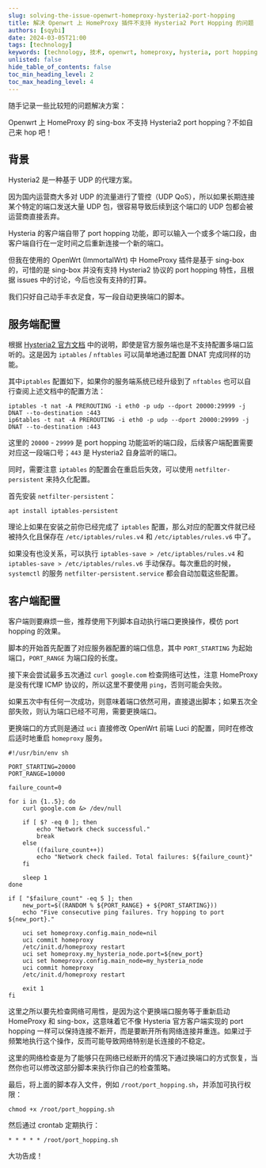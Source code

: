 ```yaml
---
slug: solving-the-issue-openwrt-homeproxy-hysteria2-port-hopping
title: 解决 Openwrt 上 HomeProxy 插件不支持 Hysteria2 Port Hopping 的问题
authors: [sqybi]
date: 2024-03-05T21:00
tags: [technology]
keywords: [technology, 技术, openwrt, homeproxy, hysteria, port hopping]
unlisted: false
hide_table_of_contents: false
toc_min_heading_level: 2
toc_max_heading_level: 4
---
```


随手记录一些比较短的问题解决方案：

Openwrt 上 HomeProxy 的 sing-box 不支持 Hysteria2 port hopping？不如自己来 hop 吧！

## 背景

Hysteria2 是一种基于 UDP 的代理方案。

因为国内运营商大多对 UDP 的流量进行了管控（UDP QoS），所以如果长期连接某个特定的端口发送大量 UDP 包，很容易导致后续到这个端口的 UDP 包都会被运营商直接丢弃。

Hysteria 的客户端自带了 port hopping 功能，即可以输入一个或多个端口段，由客户端自行在一定时间之后重新连接一个新的端口。

但我在使用的 OpenWrt (ImmortalWrt) 中 HomeProxy 插件是基于 sing-box 的，可惜的是 sing-box 并没有支持 Hysteria2 协议的 port hopping 特性，且根据 issues 中的讨论，今后也没有支持的打算。

我们只好自己动手丰衣足食，写一段自动更换端口的脚本。

## 服务端配置

根据 [Hysteria2 官方文档](https://v2.hysteria.network/docs/advanced/Port-Hopping/#server) 中的说明，即使是官方服务端也是不支持配置多端口监听的。这是因为 `iptables` / `nftables` 可以简单地通过配置 DNAT 完成同样的功能。

其中`iptables` 配置如下，如果你的服务端系统已经升级到了 `nftables` 也可以自行查阅上述文档中的配置方法：

```shell
iptables -t nat -A PREROUTING -i eth0 -p udp --dport 20000:29999 -j DNAT --to-destination :443
ip6tables -t nat -A PREROUTING -i eth0 -p udp --dport 20000:29999 -j DNAT --to-destination :443
```

这里的 `20000` - `29999` 是 port hopping 功能监听的端口段，后续客户端配置需要对应这一段端口号；`443` 是 Hysteria2 自身监听的端口。

同时，需要注意 `iptables` 的配置会在重启后失效，可以使用 `netfilter-persistent` 来持久化配置。

首先安装 `netfilter-persistent`：

```shell
apt install iptables-persistent
```

理论上如果在安装之前你已经完成了 `iptables` 配置，那么对应的配置文件就已经被持久化且保存在 `/etc/iptables/rules.v4` 和 `/etc/iptables/rules.v6` 中了。

如果没有也没关系，可以执行 `iptables-save > /etc/iptables/rules.v4` 和 `iptables-save > /etc/iptables/rules.v6` 手动保存。每次重启的时候，`systemctl` 的服务 `netfilter-persistent.service` 都会自动加载这些配置。

## 客户端配置

客户端则要麻烦一些，推荐使用下列脚本自动执行端口更换操作，模仿 port hopping 的效果。

脚本的开始首先配置了对应服务器配置的端口信息，其中 `PORT_STARTING` 为起始端口，`PORT_RANGE` 为端口段的长度。

接下来会尝试最多五次通过 `curl google.com` 检查网络可达性，注意 HomeProxy 是没有代理 ICMP 协议的，所以这里不要使用 `ping`，否则可能会失败。

如果五次中有任何一次成功，则意味着端口依然可用，直接退出脚本；如果五次全部失败，则认为端口已经不可用，需要更换端口。

更换端口的方式则是通过 `uci` 直接修改 OpenWrt 前端 Luci 的配置，同时在修改后适时地重启 `homeproxy` 服务。

```shell
#!/usr/bin/env sh

PORT_STARTING=20000
PORT_RANGE=10000

failure_count=0

for i in {1..5}; do
    curl google.com &> /dev/null

    if [ $? -eq 0 ]; then
        echo "Network check successful."
        break
    else
        ((failure_count++))
        echo "Network check failed. Total failures: ${failure_count}"
    fi

    sleep 1
done

if [ "$failure_count" -eq 5 ]; then
    new_port=$((RANDOM % ${PORT_RANGE} + ${PORT_STARTING}))
    echo "Five consecutive ping failures. Try hopping to port ${new_port}."

    uci set homeproxy.config.main_node=nil
    uci commit homeproxy
    /etc/init.d/homeproxy restart
    uci set homeproxy.my_hysteria_node.port=${new_port}
    uci set homeproxy.config.main_node=my_hysteria_node
    uci commit homeproxy
    /etc/init.d/homeproxy restart
   
    exit 1
fi
```

这里之所以要先检查网络可用性，是因为这个更换端口服务等于重新启动 HomeProxy 和 sing-box，这意味着它不像 Hysteria 官方客户端实现的 port hopping 一样可以保持连接不断开，而是要断开所有网络连接并重连。如果过于频繁地执行这个操作，反而可能导致网络特别是长连接的不稳定。

这里的网络检查是为了能够只在网络已经断开的情况下通过换端口的方式恢复，当然你也可以修改这部分脚本来执行你自己的检查策略。

最后，将上面的脚本存入文件，例如 `/root/port_hopping.sh`，并添加可执行权限：

```shell
chmod +x /root/port_hopping.sh
```

然后通过 crontab 定期执行：

```crontab
* * * * * /root/port_hopping.sh
```

大功告成！
